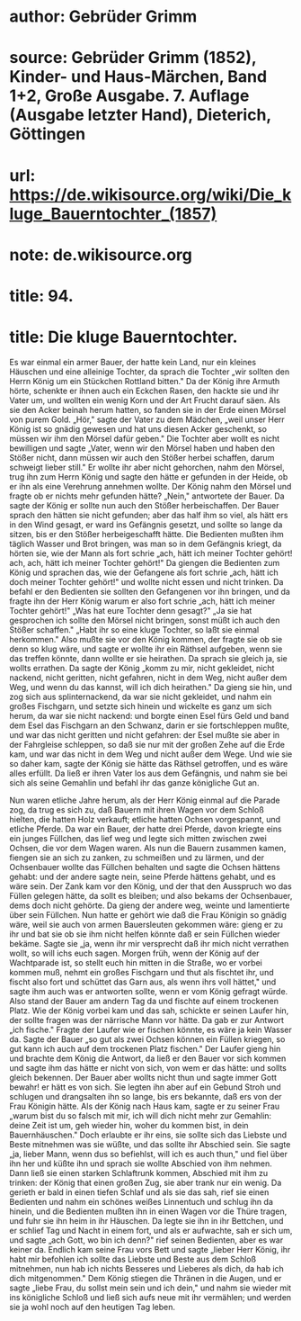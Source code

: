 # author: Gebrüder Grimm
# source: Gebrüder Grimm (1852), Kinder- und Haus-Märchen, Band 1+2, Große Ausgabe. 7. Auflage (Ausgabe letzter Hand), Dieterich, Göttingen
# url: https://de.wikisource.org/wiki/Die_kluge_Bauerntochter_(1857)
# note: de.wikisource.org
# title: 94.

# title: Die kluge Bauerntochter.

Es war einmal ein armer Bauer, der hatte kein Land, nur ein kleines Häuschen und eine alleinige Tochter, da sprach die Tochter „wir sollten den Herrn König um ein Stückchen Rottland bitten." Da der König ihre Armuth hörte, schenkte er ihnen auch ein Eckchen Rasen, den hackte sie und ihr Vater um, und wollten ein wenig Korn und der Art Frucht darauf säen. Als sie den Acker beinah herum hatten, so fanden sie in der Erde einen Mörsel von purem Gold. „Hör," sagte der Vater zu dem Mädchen, „weil unser Herr König ist so gnädig gewesen und hat uns diesen Acker geschenkt, so müssen wir ihm den Mörsel dafür geben." Die Tochter aber wollt es nicht bewilligen und sagte „Vater, wenn wir den Mörsel haben und haben den Stößer nicht, dann müssen wir auch den Stößer herbei schaffen, darum schweigt lieber still." Er wollte ihr aber nicht gehorchen, nahm den Mörsel, trug ihn zum Herrn König und sagte den hätte er gefunden in der Heide, ob er ihn als eine Verehrung annehmen wollte. Der König nahm den Mörsel und fragte ob er nichts mehr gefunden hätte? „Nein," antwortete der Bauer. Da sagte der König er sollte nun auch den Stößer herbeischaffen. Der Bauer sprach den hätten sie nicht gefunden; aber das half ihm so viel, als hätt ers in den Wind gesagt, er ward ins Gefängnis gesetzt, und sollte so lange da sitzen, bis er den Stößer herbeigeschafft hätte. Die Bedienten mußten ihm täglich Wasser und Brot bringen, was man so in dem Gefängnis kriegt, da hörten sie, wie der Mann als fort schrie  „ach, hätt ich meiner Tochter gehört! ach, ach, hätt ich meiner Tochter gehört!" Da giengen die Bedienten zum König und sprachen das, wie der Gefangene als fort schrie „ach, hätt ich doch meiner Tochter gehört!" und wollte nicht essen und nicht trinken. Da befahl er den Bedienten sie sollten den Gefangenen vor ihn bringen, und da fragte ihn der Herr König warum er also fort schrie „ach, hätt ich meiner Tochter gehört!" „Was hat eure Tochter denn gesagt?" „Ja sie hat gesprochen ich sollte den Mörsel nicht bringen, sonst müßt ich auch den Stößer schaffen." „Habt ihr so eine kluge Tochter, so laßt sie einmal herkommen." Also mußte sie vor den König kommen, der fragte sie ob sie denn so klug wäre, und sagte er wollte ihr ein Räthsel aufgeben, wenn sie das treffen könnte, dann wollte er sie heirathen. Da sprach sie gleich ja, sie wollts errathen. Da sagte der König „komm zu mir, nicht gekleidet, nicht nackend, nicht geritten, nicht gefahren, nicht in dem Weg, nicht außer dem Weg, und wenn du das kannst, will ich dich heirathen." Da gieng sie hin, und zog sich aus splinternackend, da war sie nicht gekleidet, und nahm ein großes Fischgarn, und setzte sich hinein und wickelte es ganz um sich herum, da war sie nicht nackend: und borgte einen Esel fürs Geld und band dem Esel das Fischgarn an den Schwanz, darin er sie fortschleppen mußte, und war das nicht geritten und nicht gefahren: der Esel mußte sie aber in der Fahrgleise schleppen, so daß sie nur mit der großen Zehe auf die Erde kam, und war das nicht in dem Weg und nicht außer dem Wege. Und wie sie so daher kam, sagte der König sie hätte das Räthsel getroffen, und es wäre alles erfüllt. Da ließ er ihren Vater los aus dem Gefängnis, und nahm sie bei sich als seine Gemahlin und befahl ihr das ganze königliche Gut an. 

Nun waren etliche Jahre herum, als der Herr König einmal auf die Parade zog, da trug es sich zu, daß Bauern mit ihren  Wagen vor dem Schloß hielten, die hatten Holz verkauft; etliche hatten Ochsen vorgespannt, und etliche Pferde. Da war ein Bauer, der hatte drei Pferde, davon kriegte eins ein junges Füllchen, das lief weg und legte sich mitten zwischen zwei Ochsen, die vor dem Wagen waren. Als nun die Bauern zusammen kamen, fiengen sie an sich zu zanken, zu schmeißen und zu lärmen, und der Ochsenbauer wollte das Füllchen behalten und sagte die Ochsen hättens gehabt: und der andere sagte nein, seine Pferde hättens gehabt, und es wäre sein. Der Zank kam vor den König, und der that den Ausspruch wo das Füllen gelegen hätte, da sollt es bleiben; und also bekams der Ochsenbauer, dems doch nicht gehörte. Da gieng der andere weg, weinte und lamentierte über sein Füllchen. Nun hatte er gehört wie daß die Frau Königin so gnädig wäre, weil sie auch von armen Bauersleuten gekommen wäre: gieng er zu ihr und bat sie ob sie ihm nicht helfen könnte daß er sein Füllchen wieder bekäme. Sagte sie „ja, wenn ihr mir versprecht daß ihr mich nicht verrathen wollt, so will ichs euch sagen. Morgen früh, wenn der König auf der Wachtparade ist, so stellt euch hin mitten in die Straße, wo er vorbei kommen muß, nehmt ein großes Fischgarn und thut als fischtet ihr, und fischt also fort und schüttet das Garn aus, als wenn ihrs voll hättet," und sagte ihm auch was er antworten sollte, wenn er vom König gefragt würde. Also stand der Bauer am andern Tag da und fischte auf einem trockenen Platz. Wie der König vorbei kam und das sah, schickte er seinen Laufer hin, der sollte fragen was der närrische Mann vor hätte. Da gab er zur Antwort „ich fische." Fragte der Laufer wie er fischen könnte, es wäre ja kein Wasser da. Sagte der Bauer „so gut als zwei Ochsen können ein Füllen kriegen, so gut kann ich auch auf dem trockenen Platz fischen." Der Laufer gieng hin und brachte dem König die Antwort, da ließ er den Bauer vor sich kommen und sagte ihm das hätte er nicht von sich,  von wem er das hätte: und sollts gleich bekennen. Der Bauer aber wollts nicht thun und sagte immer Gott bewahr! er hätt es von sich. Sie legten ihn aber auf ein Gebund Stroh und schlugen und drangsalten ihn so lange, bis ers bekannte, daß ers von der Frau Königin hätte. Als der König nach Haus kam, sagte er zu seiner Frau „warum bist du so falsch mit mir, ich will dich nicht mehr zur Gemahlin: deine Zeit ist um, geh wieder hin, woher du kommen bist, in dein Bauernhäuschen." Doch erlaubte er ihr eins, sie sollte sich das Liebste und Beste mitnehmen was sie wüßte, und das sollte ihr Abschied sein. Sie sagte „ja, lieber Mann, wenn dus so befiehlst, will ich es auch thun," und fiel über ihn her und küßte ihn und sprach sie wollte Abschied von ihm nehmen. Dann ließ sie einen starken Schlaftrunk kommen, Abschied mit ihm zu trinken: der König that einen großen Zug, sie aber trank nur ein wenig. Da gerieth er bald in einen tiefen Schlaf und als sie das sah, rief sie einen Bedienten und nahm ein schönes weißes Linnentuch und schlug ihn da hinein, und die Bedienten mußten ihn in einen Wagen vor die Thüre tragen, und fuhr sie ihn heim in ihr Häuschen. Da legte sie ihn in ihr Bettchen, und er schlief Tag und Nacht in einem fort, und als er aufwachte, sah er sich um, und sagte „ach Gott, wo bin ich denn?" rief seinen Bedienten, aber es war keiner da. Endlich kam seine Frau vors Bett und sagte „lieber Herr König, ihr habt mir befohlen ich sollte das Liebste und Beste aus dem Schloß mitnehmen, nun hab ich nichts Besseres und Lieberes als dich, da hab ich dich mitgenommen." Dem König stiegen die Thränen in die Augen, und er sagte „liebe Frau, du sollst mein sein und ich dein," und nahm sie wieder mit ins königliche Schloß und ließ sich aufs neue mit ihr vermählen; und werden sie ja wohl noch auf den heutigen Tag leben. 

